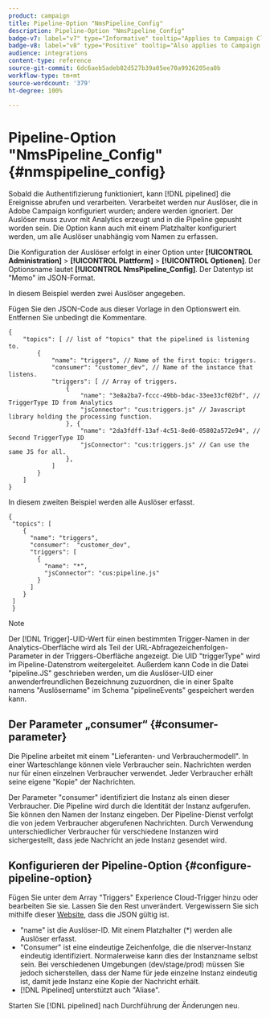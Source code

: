 ```yaml
---
product: campaign
title: Pipeline-Option "NmsPipeline_Config"
description: Pipeline-Option "NmsPipeline_Config"
badge-v7: label="v7" type="Informative" tooltip="Applies to Campaign Classic v7"
badge-v8: label="v8" type="Positive" tooltip="Also applies to Campaign v8"
audience: integrations
content-type: reference
source-git-commit: 6dc6aeb5adeb82d527b39a05ee70a9926205ea0b
workflow-type: tm+mt
source-wordcount: '379'
ht-degree: 100%

---
```



# Pipeline-Option &quot;NmsPipeline_Config&quot; {#nmspipeline_config}



Sobald die Authentifizierung funktioniert, kann [!DNL pipelined] die Ereignisse abrufen und verarbeiten. Verarbeitet werden nur Auslöser, die in Adobe Campaign konfiguriert wurden; andere werden ignoriert. Der Auslöser muss zuvor mit Analytics erzeugt und in die Pipeline gepusht worden sein.
Die Option kann auch mit einem Platzhalter konfiguriert werden, um alle Auslöser unabhängig vom Namen zu erfassen.

Die Konfiguration der Auslöser erfolgt in einer Option unter **[!UICONTROL Administration]** > **[!UICONTROL Plattform]** > **[!UICONTROL Optionen]**. Der Optionsname lautet **[!UICONTROL NmsPipeline_Config]**. Der Datentyp ist &quot;Memo&quot; im JSON-Format.

In diesem Beispiel werden zwei Auslöser angegeben.

Fügen Sie den JSON-Code aus dieser Vorlage in den Optionswert ein. Entfernen Sie unbedingt die Kommentare.

```
{
    "topics": [ // list of "topics" that the pipelined is listening to.
        {
            "name": "triggers", // Name of the first topic: triggers.
            "consumer": "customer_dev", // Name of the instance that listens. 
            "triggers": [ // Array of triggers. 
                {
                    "name": "3e8a2ba7-fccc-49bb-bdac-33ee33cf02bf", // TriggerType ID from Analytics 
                    "jsConnector": "cus:triggers.js" // Javascript library holding the processing function.
                }, {
                    "name": "2da3fdff-13af-4c51-8ed0-05802a572e94", // Second TriggerType ID 
                    "jsConnector": "cus:triggers.js" // Can use the same JS for all.
                },
            ]
        }
    ]
}
```

In diesem zweiten Beispiel werden alle Auslöser erfasst.

```
{
 "topics": [
    {
      "name": "triggers",
      "consumer":  "customer_dev",
      "triggers": [
        {
          "name": "*",
          "jsConnector": "cus:pipeline.js"
        }
      ]
    }
 ]
 }
```

>[!NOTE]
>
>Der [!DNL Trigger]-UID-Wert für einen bestimmten Trigger-Namen in der Analytics-Oberfläche wird als Teil der URL-Abfragezeichenfolgen-Parameter in der Triggers-Oberfläche angezeigt. Die UID &quot;triggerType&quot; wird im Pipeline-Datenstrom weitergeleitet. Außerdem kann Code in die Datei &quot;pipeline.JS&quot; geschrieben werden, um die Auslöser-UID einer anwenderfreundlichen Bezeichnung zuzuordnen, die in einer Spalte namens &quot;Auslösername&quot; im Schema &quot;pipelineEvents&quot; gespeichert werden kann.

## Der Parameter „consumer“  {#consumer-parameter}

Die Pipeline arbeitet mit einem &quot;Lieferanten- und Verbrauchermodell&quot;. In einer Warteschlange können viele Verbraucher sein. Nachrichten werden nur für einen einzelnen Verbraucher verwendet. Jeder Verbraucher erhält seine eigene &quot;Kopie&quot; der Nachrichten.

Der Parameter &quot;consumer&quot; identifiziert die Instanz als einen dieser Verbraucher. Die Pipeline wird durch die Identität der Instanz aufgerufen. Sie können den Namen der Instanz eingeben. Der Pipeline-Dienst verfolgt die von jedem Verbraucher abgerufenen Nachrichten. Durch Verwendung unterschiedlicher Verbraucher für verschiedene Instanzen wird sichergestellt, dass jede Nachricht an jede Instanz gesendet wird.

## Konfigurieren der Pipeline-Option {#configure-pipeline-option}

Fügen Sie unter dem Array &quot;Triggers&quot; Experience Cloud-Trigger hinzu oder bearbeiten Sie sie. Lassen Sie den Rest unverändert.
Vergewissern Sie sich mithilfe dieser [Website](https://jsonlint.com/), dass die JSON gültig ist.

* &quot;name&quot; ist die Auslöser-ID. Mit einem Platzhalter (*) werden alle Auslöser erfasst.
* &quot;Consumer&quot; ist eine eindeutige Zeichenfolge, die die nlserver-Instanz eindeutig identifiziert. Normalerweise kann dies der Instanzname selbst sein. Bei verschiedenen Umgebungen (dev/stage/prod) müssen Sie jedoch sicherstellen, dass der Name für jede einzelne Instanz eindeutig ist, damit jede Instanz eine Kopie der Nachricht erhält.
* [!DNL Pipelined] unterstützt auch &quot;Aliase&quot;.

Starten Sie [!DNL pipelined] nach Durchführung der Änderungen neu.
